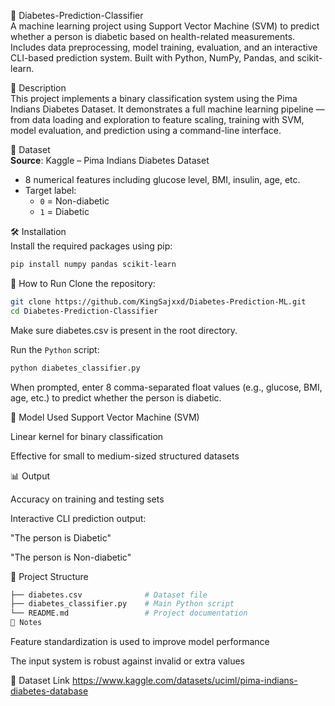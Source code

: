 🎯 Diabetes-Prediction-Classifier  
A machine learning project using Support Vector Machine (SVM) to predict whether a person is diabetic based on health-related measurements. Includes data preprocessing, model training, evaluation, and an interactive CLI-based prediction system. Built with Python, NumPy, Pandas, and scikit-learn.

📖 Description  
This project implements a binary classification system using the Pima Indians Diabetes Dataset. It demonstrates a full machine learning pipeline — from data loading and exploration to feature scaling, training with SVM, model evaluation, and prediction using a command-line interface.

📁 Dataset  
**Source**: Kaggle – Pima Indians Diabetes Dataset  
- 8 numerical features including glucose level, BMI, insulin, age, etc.  
- Target label:  
  - `0` = Non-diabetic  
  - `1` = Diabetic  

🛠️ Installation  
Install the required packages using pip:

```bash
pip install numpy pandas scikit-learn
```
🚀 How to Run
Clone the repository:

```bash
git clone https://github.com/KingSajxxd/Diabetes-Prediction-ML.git
cd Diabetes-Prediction-Classifier
```
Make sure diabetes.csv is present in the root directory.

Run the `Python` script:

```bash
python diabetes_classifier.py
```
When prompted, enter 8 comma-separated float values (e.g., glucose, BMI, age, etc.) to predict whether the person is diabetic.

🧠 Model Used
Support Vector Machine (SVM)

Linear kernel for binary classification

Effective for small to medium-sized structured datasets

📊 Output

Accuracy on training and testing sets

Interactive CLI prediction output:

"The person is Diabetic"

"The person is Non-diabetic"

📂 Project Structure

```bash
├── diabetes.csv              # Dataset file
├── diabetes_classifier.py    # Main Python script
└── README.md                 # Project documentation
📌 Notes
```
Feature standardization is used to improve model performance

The input system is robust against invalid or extra values

🔗 Dataset Link
https://www.kaggle.com/datasets/uciml/pima-indians-diabetes-database
